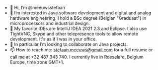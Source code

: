 - 👋 Hi, I’m @meeuwsstefaan
- 👀 I’m interested in Java software development and digital and analog hardware engineering. I hold a BSc degree (Belgian "Graduaat") in microprocessors and industrial design.
- 🌱 My favorite IDEs are IntelliJ IDEA 2021 2.3 and Eclipse. I also use TightVNC, Skype and other telepresence tools to allow remote development. It's as if I was in your office.
- 💞️ In particular I’m looking to collaborate on Java projects.
- 📫 How to reach me: stefaan.meeuws@gmail.com for a full resume or call me at +32 487 343 740. I currently live in Roeselare, Belgium Europe, time zone GMT+1.

<!---
meeuwsstefaan/meeuwsstefaan is a ✨ special ✨ repository because its `README.md` (this file) appears on your GitHub profile.
You can click the Preview link to take a look at your changes.
--->
